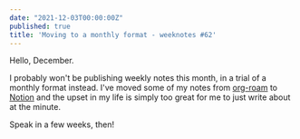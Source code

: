 ```yaml
---
date: "2021-12-03T00:00:00Z"
published: true
title: 'Moving to a monthly format - weeknotes #62'
---
```


Hello, December.

I probably won't be publishing weekly notes this month, in a trial of a monthly format instead. I've moved some of my notes from [org-roam](https://github.com/org-roam/org-roam/) to [Notion](https://www.notion.so/) and the upset in my life is simply too great for me to just write about at the minute.

Speak in a few weeks, then!
